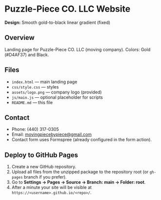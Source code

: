 # Puzzle-Piece CO. LLC Website

**Design:** Smooth gold-to-black linear gradient (fixed)

## Overview
Landing page for Puzzle-Piece CO. LLC (moving company). Colors: Gold (#D4AF37) and Black.

## Files
- `index.html` — main landing page
- `css/style.css` — styles
- `assets/logo.png` — company logo (provided)
- `js/main.js` — optional placeholder for scripts
- `README.md` — this file

## Contact
- Phone: (440) 317-0305
- Email: movingpiecebypiece@gmail.com
- Contact form uses Formspree (already configured in the form action).

## Deploy to GitHub Pages
1. Create a new GitHub repository.
2. Upload all files from the unzipped package to the repository root (or `gh-pages` branch if you prefer).
3. Go to **Settings → Pages → Source → Branch: main → Folder: root**.
4. After a minute your site will be visible at `https://<username>.github.io/<repo>/`.

